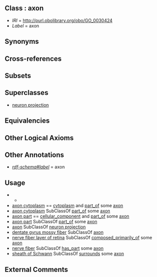 
## Class : axon

 * *IRI* = http://purl.obolibrary.org/obo/GO_0030424
 * *Label* = axon

## Synonyms


## Cross-references


## Subsets


## Superclasses

 * [neuron projection](../../GO/05/GO_0043005.md)

## Equivalencies


## Other Logical Axioms


## Other Annotations

 * *[rdf-schema#label](../../el/rdf-schema#label.md)* = axon

## Usage

 * -
 * [axon cytoplasm](../../GO/15/GO_1904115.md) == [cytoplasm](../../GO/37/GO_0005737.md) and [part_of](../../BFO/50/BFO_0000050.md) some [axon](../../GO/24/GO_0030424.md)
 * [axon cytoplasm](../../GO/15/GO_1904115.md) SubClassOf [part_of](../../BFO/50/BFO_0000050.md) some [axon](../../GO/24/GO_0030424.md)
 * [axon part](../../GO/67/GO_0033267.md) == [cellular_component](../../GO/75/GO_0005575.md) and [part_of](../../BFO/50/BFO_0000050.md) some [axon](../../GO/24/GO_0030424.md)
 * [axon part](../../GO/67/GO_0033267.md) SubClassOf [part_of](../../BFO/50/BFO_0000050.md) some [axon](../../GO/24/GO_0030424.md)
 * [axon](../../GO/24/GO_0030424.md) SubClassOf [neuron projection](../../GO/05/GO_0043005.md)
 * [dentate gyrus mossy fiber](../../GO/02/GO_0044302.md) SubClassOf [axon](../../GO/24/GO_0030424.md)
 * [nerve fiber layer of retina](../../UBERON/93/UBERON_0001793.md) SubClassOf [composed_primarily_of](../../RO/73/RO_0002473.md) some [axon](../../GO/24/GO_0030424.md)
 * [nerve fiber](../../UBERON/34/UBERON_0006134.md) SubClassOf [has_part](../../BFO/51/BFO_0000051.md) some [axon](../../GO/24/GO_0030424.md)
 * [sheath of Schwann](../../UBERON/31/UBERON_0001031.md) SubClassOf [surrounds](../../RO/21/RO_0002221.md) some [axon](../../GO/24/GO_0030424.md)

## External Comments


